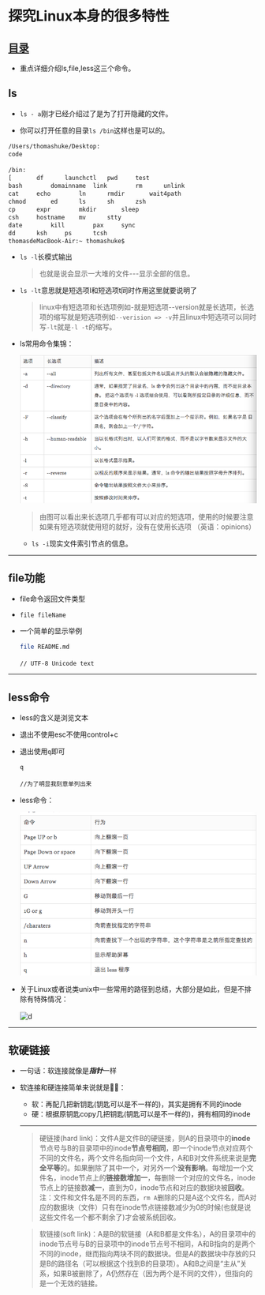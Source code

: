 # 探究Linux本身的很多特性

## [目录](./summary.md)

- 重点详细介绍ls,file,less这三个命令。

## ls

- `ls - a`刚才已经介绍过了是为了打开隐藏的文件。

- 你可以打开任意的目录`ls /bin`这样也是可以的。

>   
    /Users/thomashuke/Desktop:
    code

    /bin:
    [		df		launchctl	pwd		test
    bash		domainname	link		rm		unlink
    cat		echo		ln		rmdir		wait4path
    chmod		ed		ls		sh		zsh
    cp		expr		mkdir		sleep
    csh		hostname	mv		stty
    date		kill		pax		sync
    dd		ksh		ps		tcsh
    thomasdeMacBook-Air:~ thomashuke$ 
- `ls -l`长模式输出

    > 也就是说会显示一大堆的文件---显示全部的信息。
    
- `ls -lt`意思就是短选项l和短选项t同时作用这里就要说明了

    > linux中有短选项和长选项例如-就是短选项--version就是长选项，长选项的缩写就是短选项例如`--verision => -v`并且linux中短选项可以同时写`-lt`就是`-l -t`的缩写。
    
- ls常用命令集锦：

    ![pic](../picture/2017-9-4.png)
    
    > 由图可以看出来长选项几乎都有可以对应的短选项，使用的时候要注意如果有短选项就使用短的就好，没有在使用长选项 （英语：opinions）

    - `ls -i`现实文件索引节点的信息。
    
---
## file功能
- file命令返回文件类型

- `file fileName`

- 一个简单的显示举例
    ```bash
    file README.md

    // UTF-8 Unicode text
    ```
---

## less命令

- less的含义是浏览文本

- 退出不使用esc不使用control+c

- 退出使用`q`即可
    ```bash
    q

    //为了明显我刻意单列出来
    ```
- less命令：

    ![p](../picture/2017-9-4-1.png)

- 关于Linux或者说类unix中一些常用的路径到总结，大部分是如此，但是不排除有特殊情况：<br><br>![d](../picture/long.gif)

---

## 软硬链接

- 一句话：软连接就像是***指针***一样

- 软连接和硬连接简单来说就是：
    - 软：再配几把新钥匙(钥匙可以是不一样的)，其实是拥有不同的inode
    - 硬：根据原钥匙copy几把钥匙(钥匙可以是不一样的)，拥有相同的inode
    ---
   > 硬链接(hard link)：文件A是文件B的硬链接，则A的目录项中的**inode**节点号与B的目录项中的inode**节点号相同**，即一个inode节点对应两个不同的文件名，两个文件名指向同一个文件，A和B对文件系统来说是**完全平等**的。如果删除了其中一个，对另外一个**没有影响**。每增加一个文件名，inode节点上的**链接数增加一**，每删除一个对应的文件名，inode节点上的链接数**减一**，直到为0，inode节点和对应的数据块被**回收**。注：文件和文件名是不同的东西，`rm A`删除的只是A这个文件名，而A对应的数据块（文件）只有在inode节点链接数减少为0的时候(也就是说这些文件名一个都不剩余了)才会被系统回收。

    > 软链接(soft link)：A是B的软链接（A和B都是文件名），A的目录项中的inode节点号与B的目录项中的inode节点号不相同，A和B指向的是两个不同的inode，继而指向两块不同的数据块。但是A的数据块中存放的只是B的路径名（可以根据这个找到B的目录项）。A和B之间是“主从”关系，如果B被删除了，A仍然存在（因为两个是不同的文件），但指向的是一个无效的链接。
